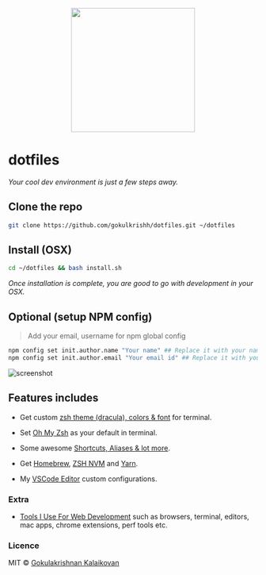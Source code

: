 <p align="center"><img src="https://raw.githubusercontent.com/gokulkrishh/dotfiles/master/logo.png" width="250" height="250"/></p>

# dotfiles

_Your cool dev environment is just a few steps away._

## Clone the repo

```bash
git clone https://github.com/gokulkrishh/dotfiles.git ~/dotfiles
```

## Install (OSX)

```bash
cd ~/dotfiles && bash install.sh
```

_Once installation is complete, you are good to go with development in your OSX._

## Optional (setup NPM config)

> Add your email, username for npm global config

```bash
npm config set init.author.name "Your name" ## Replace it with your name
npm config set init.author.email "Your email id" ## Replace it with your email id
```

<img src="https://raw.githubusercontent.com/gokulkrishh/dotfiles/master/terminal.jpg" alt="screenshot"/>

## Features includes

* Get custom [zsh theme (dracula), colors & font](https://raw.githubusercontent.com/gokulkrishh/dotfiles/master/terminal.jpg) for terminal.

* Set [Oh My Zsh](https://github.com/robbyrussell/oh-my-zsh) as your default in terminal.

* Some awesome [Shortcuts, Aliases & lot more](https://github.com/gokulkrishh/dotfiles/blob/master/docs/Aliases.md).

* Get [Homebrew](http://brew.sh/), [ZSH NVM](https://github.com/lukechilds/zsh-nvm) and [Yarn](https://yarnpkg.com/).

* My [VSCode Editor](https://github.com/gokulkrishh/dotfiles/tree/master/vscode) custom configurations.

### Extra

* [Tools I Use For Web Development](https://gokulkrishh.github.io/tools/2017/08/10/tools-i-use-for-web-development.html) such as browsers, terminal, editors, mac apps, chrome extensions, perf tools etc.

### Licence

MIT © [Gokulakrishnan Kalaikovan](http://github.com/gokulkrishh)
